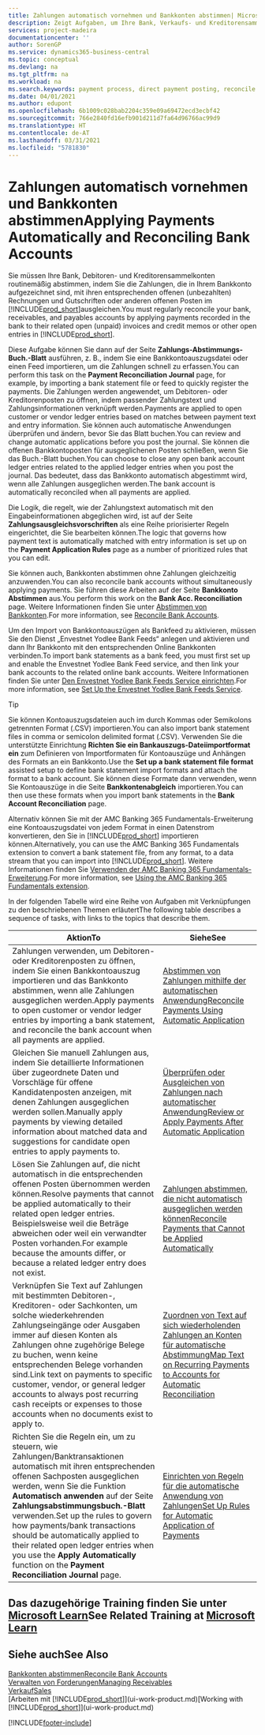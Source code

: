 ```yaml
---
title: Zahlungen automatisch vornehmen und Bankkonten abstimmen| Microsoft Docs
description: Zeigt Aufgaben, um Ihre Bank, Verkaufs- und Kreditorensammelkonte, Beitragszahlungseingänge oder Kosten auszugleichen und gleicht Zahlungen automatisch aus.
services: project-madeira
documentationcenter: ''
author: SorenGP
ms.service: dynamics365-business-central
ms.topic: conceptual
ms.devlang: na
ms.tgt_pltfrm: na
ms.workload: na
ms.search.keywords: payment process, direct payment posting, reconcile payment, expenses, cash receipts
ms.date: 04/01/2021
ms.author: edupont
ms.openlocfilehash: 6b1009c028bab2204c359e09a69472ecd3ecbf42
ms.sourcegitcommit: 766e2840fd16efb901d211d7fa64d96766ac99d9
ms.translationtype: HT
ms.contentlocale: de-AT
ms.lasthandoff: 03/31/2021
ms.locfileid: "5781830"
---
```

# <a name="applying-payments-automatically-and-reconciling-bank-accounts"></a><span data-ttu-id="4b7ac-103">Zahlungen automatisch vornehmen und Bankkonten abstimmen</span><span class="sxs-lookup"><span data-stu-id="4b7ac-103">Applying Payments Automatically and Reconciling Bank Accounts</span></span>
<span data-ttu-id="4b7ac-104">Sie müssen Ihre Bank, Debitoren- und Kreditorensammelkonten routinemäßig abstimmen, indem Sie die Zahlungen, die in Ihrem Bankkonto aufgezeichnet sind, mit ihren entsprechenden offenen (unbezahlten) Rechnungen und Gutschriften oder anderen offenen Posten im [!INCLUDE[prod_short](includes/prod_short.md)]ausgleichen.</span><span class="sxs-lookup"><span data-stu-id="4b7ac-104">You must regularly reconcile your bank, receivables, and payables accounts by applying payments recorded in the bank to their related open (unpaid) invoices and credit memos or other open entries in [!INCLUDE[prod_short](includes/prod_short.md)].</span></span>  

<span data-ttu-id="4b7ac-105">Diese Aufgabe können Sie dann auf der Seite **Zahlungs-Abstimmungs-Buch.-Blatt** ausführen, z. B., indem Sie eine Bankkontoauszugsdatei oder einen Feed importieren, um die Zahlungen schnell zu erfassen.</span><span class="sxs-lookup"><span data-stu-id="4b7ac-105">You can perform this task on the **Payment Reconciliation Journal** page, for example, by importing a bank statement file or feed to quickly register the payments.</span></span> <span data-ttu-id="4b7ac-106">Die Zahlungen werden angewendet, um Debitoren- oder Kreditorenposten zu öffnen, indem passender Zahlungstext und Zahlungsinformationen verknüpft werden.</span><span class="sxs-lookup"><span data-stu-id="4b7ac-106">Payments are applied to open customer or vendor ledger entries based on matches between payment text and entry information.</span></span> <span data-ttu-id="4b7ac-107">Sie können auch automatische Anwendungen überprüfen und ändern, bevor Sie das Blatt buchen.</span><span class="sxs-lookup"><span data-stu-id="4b7ac-107">You can review and change automatic applications before you post the journal.</span></span> <span data-ttu-id="4b7ac-108">Sie können die offenen Bankkontoposten für ausgeglichenen Posten schließen, wenn Sie das Buch.-Blatt buchen.</span><span class="sxs-lookup"><span data-stu-id="4b7ac-108">You can choose to close any open bank account ledger entries related to the applied ledger entries when you post the journal.</span></span> <span data-ttu-id="4b7ac-109">Das bedeutet, dass das Bankkonto automatisch abgestimmt wird, wenn alle Zahlungen ausgeglichen werden.</span><span class="sxs-lookup"><span data-stu-id="4b7ac-109">The bank account is automatically reconciled when all payments are applied.</span></span>

<span data-ttu-id="4b7ac-110">Die Logik, die regelt, wie der Zahlungstext automatisch mit den Eingabeinformationen abgeglichen wird, ist auf der Seite **Zahlungsausgleichsvorschriften** als eine Reihe priorisierter Regeln eingerichtet, die Sie bearbeiten können.</span><span class="sxs-lookup"><span data-stu-id="4b7ac-110">The logic that governs how payment text is automatically matched with entry information is set up on the **Payment Application Rules** page as a number of prioritized rules that you can edit.</span></span>

<span data-ttu-id="4b7ac-111">Sie können auch, Bankkonten abstimmen ohne Zahlungen gleichzeitig anzuwenden.</span><span class="sxs-lookup"><span data-stu-id="4b7ac-111">You can also reconcile bank accounts without simultaneously applying payments.</span></span> <span data-ttu-id="4b7ac-112">Sie führen diese Arbeiten auf der Seite **Bankkonto Abstimmen** aus.</span><span class="sxs-lookup"><span data-stu-id="4b7ac-112">You perform this work on the **Bank Acc. Reconciliation** page.</span></span> <span data-ttu-id="4b7ac-113">Weitere Informationen finden Sie unter [Abstimmen von Bankkonten](bank-how-reconcile-bank-accounts-separately.md).</span><span class="sxs-lookup"><span data-stu-id="4b7ac-113">For more information, see [Reconcile Bank Accounts](bank-how-reconcile-bank-accounts-separately.md).</span></span>   

<span data-ttu-id="4b7ac-114">Um den Import von Bankkontoauszügen als Bankfeed zu aktivieren, müssen Sie den Dienst „Envestnet Yodlee Bank Feeds“ anlegen und aktivieren und dann Ihr Bankkonto mit den entsprechenden Online Bankkonten verbinden.</span><span class="sxs-lookup"><span data-stu-id="4b7ac-114">To import bank statements as a bank feed, you must first set up and enable the Envestnet Yodlee Bank Feed service, and then link your bank accounts to the related online bank accounts.</span></span> <span data-ttu-id="4b7ac-115">Weitere Informationen finden Sie unter [Den Envestnet Yodlee Bank Feeds Service einrichten](bank-how-setup-bank-statement-service.md).</span><span class="sxs-lookup"><span data-stu-id="4b7ac-115">For more information, see [Set Up the Envestnet Yodlee Bank Feeds Service](bank-how-setup-bank-statement-service.md).</span></span>  

> [!TIP]
> <span data-ttu-id="4b7ac-116">Sie können Kontoauszugsdateien auch im durch Kommas oder Semikolons getrennten Format (.CSV) importieren.</span><span class="sxs-lookup"><span data-stu-id="4b7ac-116">You can also import bank statement files in comma or semicolon delimited format (.CSV).</span></span> <span data-ttu-id="4b7ac-117">Verwenden Sie die unterstützte Einrichtung **Richten Sie ein Bankauszugs-Dateiimportformat ein** zum Definieren von Importformaten für Kontoauszüge und Anhängen des Formats an ein Bankkonto.</span><span class="sxs-lookup"><span data-stu-id="4b7ac-117">Use the **Set up a bank statement file format** assisted setup to define bank statement import formats and attach the format to a bank account.</span></span> <span data-ttu-id="4b7ac-118">Sie können diese Formate dann verwenden, wenn Sie Kontoauszüge in die Seite **Bankkontenabgleich** importieren.</span><span class="sxs-lookup"><span data-stu-id="4b7ac-118">You can then use these formats when you import bank statements in the **Bank Account Reconciliation** page.</span></span>

<span data-ttu-id="4b7ac-119">Alternativ können Sie mit der AMC Banking 365 Fundamentals-Erweiterung eine Kontoauszugsdatei von jedem Format in einen Datenstrom konvertieren, den Sie in [!INCLUDE[prod_short](includes/prod_short.md)] importieren können.</span><span class="sxs-lookup"><span data-stu-id="4b7ac-119">Alternatively, you can use the AMC Banking 365 Fundamentals extension to convert a bank statement file, from any format, to a data stream that you can import into [!INCLUDE[prod_short](includes/prod_short.md)].</span></span> <span data-ttu-id="4b7ac-120">Weitere Informationen finden Sie [Verwenden der AMC Banking 365 Fundamentals-Erweiterung](ui-extensions-amc-banking.md).</span><span class="sxs-lookup"><span data-stu-id="4b7ac-120">For more information, see [Using the AMC Banking 365 Fundamentals extension](ui-extensions-amc-banking.md).</span></span>  

<span data-ttu-id="4b7ac-121">In der folgenden Tabelle wird eine Reihe von Aufgaben mit Verknüpfungen zu den beschriebenen Themen erläutert</span><span class="sxs-lookup"><span data-stu-id="4b7ac-121">The following table describes a sequence of tasks, with links to the topics that describe them.</span></span>  

| <span data-ttu-id="4b7ac-122">Aktion</span><span class="sxs-lookup"><span data-stu-id="4b7ac-122">To</span></span> | <span data-ttu-id="4b7ac-123">Siehe</span><span class="sxs-lookup"><span data-stu-id="4b7ac-123">See</span></span> |
| --- | --- |
| <span data-ttu-id="4b7ac-124">Zahlungen verwenden, um Debitoren- oder Kreditorenposten zu öffnen, indem Sie einen Bankkontoauszug importieren und das Bankkonto abstimmen, wenn alle Zahlungen ausgeglichen werden.</span><span class="sxs-lookup"><span data-stu-id="4b7ac-124">Apply payments to open customer or vendor ledger entries by importing a bank statement, and reconcile the bank account when all payments are applied.</span></span> |[<span data-ttu-id="4b7ac-125">Abstimmen von Zahlungen mithilfe der automatischen Anwendung</span><span class="sxs-lookup"><span data-stu-id="4b7ac-125">Reconcile Payments Using Automatic Application</span></span>](receivables-how-reconcile-payments-auto-application.md) |
| <span data-ttu-id="4b7ac-126">Gleichen Sie manuell Zahlungen aus, indem Sie detaillierte Informationen über zugeordnete Daten und Vorschläge für offene Kandidatenposten anzeigen, mit denen Zahlungen ausgeglichen werden sollen.</span><span class="sxs-lookup"><span data-stu-id="4b7ac-126">Manually apply payments by viewing detailed information about matched data and suggestions for candidate open entries to apply payments to.</span></span> |[<span data-ttu-id="4b7ac-127">Überprüfen oder Ausgleichen von Zahlungen nach automatischer Anwendung</span><span class="sxs-lookup"><span data-stu-id="4b7ac-127">Review or Apply Payments After Automatic Application</span></span>](receivables-how-review-apply-payments-auto-application.md) |
| <span data-ttu-id="4b7ac-128">Lösen Sie Zahlungen auf, die nicht automatisch in die entsprechenden offenen Posten übernommen werden können.</span><span class="sxs-lookup"><span data-stu-id="4b7ac-128">Resolve payments that cannot be applied automatically to their related open ledger entries.</span></span> <span data-ttu-id="4b7ac-129">Beispielsweise weil die Beträge abweichen oder weil ein verwandter Posten vorhanden.</span><span class="sxs-lookup"><span data-stu-id="4b7ac-129">For example because the amounts differ, or because a related ledger entry does not exist.</span></span> |[<span data-ttu-id="4b7ac-130">Zahlungen abstimmen, die nicht automatisch ausgeglichen werden können</span><span class="sxs-lookup"><span data-stu-id="4b7ac-130">Reconcile Payments that Cannot be Applied Automatically</span></span>](receivables-how-reconcile-payments-cannot-apply-auto.md) |
| <span data-ttu-id="4b7ac-131">Verknüpfen Sie Text auf Zahlungen mit bestimmten Debitoren-, Kreditoren- oder Sachkonten, um solche wiederkehrenden Zahlungseingänge oder Ausgaben immer auf diesen Konten als Zahlungen ohne zugehörige Belege zu buchen, wenn keine entsprechenden Belege vorhanden sind.</span><span class="sxs-lookup"><span data-stu-id="4b7ac-131">Link text on payments to specific customer, vendor, or general ledger accounts to always post recurring cash receipts or expenses to those accounts when no documents exist to apply to.</span></span> |[<span data-ttu-id="4b7ac-132">Zuordnen von Text auf sich wiederholenden Zahlungen an Konten für automatische Abstimmung</span><span class="sxs-lookup"><span data-stu-id="4b7ac-132">Map Text on Recurring Payments to Accounts for Automatic Reconciliation</span></span>](receivables-how-map-text-recurring-payments-accounts-auto-reconcilliation.md) |
|<span data-ttu-id="4b7ac-133">Richten Sie die Regeln ein, um zu steuern, wie Zahlungen/Banktransaktionen automatisch mit ihren entsprechenden offenen Sachposten ausgeglichen werden, wenn Sie die Funktion **Automatisch anwenden** auf der Seite **Zahlungsabstimmungsbuch.-Blatt** verwenden.</span><span class="sxs-lookup"><span data-stu-id="4b7ac-133">Set up the rules to govern how payments/bank transactions should be automatically applied to their related open ledger entries when you use the **Apply Automatically** function on the **Payment Reconciliation Journal** page.</span></span>|[<span data-ttu-id="4b7ac-134">Einrichten von Regeln für die automatische Anwendung von Zahlungen</span><span class="sxs-lookup"><span data-stu-id="4b7ac-134">Set Up Rules for Automatic Application of Payments</span></span>](receivables-how-set-up-payment-application-rules.md)|

## <a name="see-related-training-at-microsoft-learn"></a><span data-ttu-id="4b7ac-135">Das dazugehörige Training finden Sie unter [Microsoft Learn](/learn/modules/use-journals-dynamics-365-business-central/index)</span><span class="sxs-lookup"><span data-stu-id="4b7ac-135">See Related Training at [Microsoft Learn](/learn/modules/use-journals-dynamics-365-business-central/index)</span></span>

## <a name="see-also"></a><span data-ttu-id="4b7ac-136">Siehe auch</span><span class="sxs-lookup"><span data-stu-id="4b7ac-136">See Also</span></span>
[<span data-ttu-id="4b7ac-137">Bankkonten abstimmen</span><span class="sxs-lookup"><span data-stu-id="4b7ac-137">Reconcile Bank Accounts</span></span>](bank-how-reconcile-bank-accounts-separately.md)  
[<span data-ttu-id="4b7ac-138">Verwalten von Forderungen</span><span class="sxs-lookup"><span data-stu-id="4b7ac-138">Managing Receivables</span></span>](receivables-manage-receivables.md)  
[<span data-ttu-id="4b7ac-139">Verkauf</span><span class="sxs-lookup"><span data-stu-id="4b7ac-139">Sales</span></span>](sales-manage-sales.md)  
<span data-ttu-id="4b7ac-140">[Arbeiten mit [!INCLUDE[prod_short](includes/prod_short.md)]](ui-work-product.md)</span><span class="sxs-lookup"><span data-stu-id="4b7ac-140">[Working with [!INCLUDE[prod_short](includes/prod_short.md)]](ui-work-product.md)</span></span>


[!INCLUDE[footer-include](includes/footer-banner.md)]